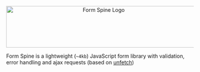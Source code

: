 <p align="center">
    <img src="https://cdn.rawgit.com/LasseRafn/form-spine/c6906cf4/logo.svg" width="508" height="112" alt="Form Spine Logo" />
</p>

Form Spine is a lightweight (`~4kb`) JavaScript form library with validation, error handling and ajax requests (based on [unfetch](https://github.com/developit/unfetch))
